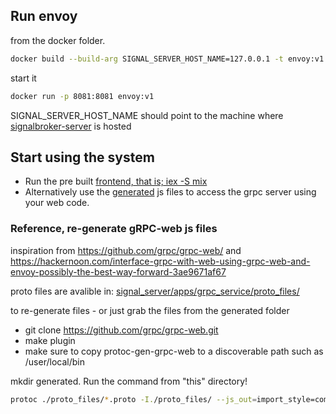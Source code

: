 ## Run envoy
from the docker folder.
```bash
docker build --build-arg SIGNAL_SERVER_HOST_NAME=127.0.0.1 -t envoy:v1 .
```
start it
```bash
docker run -p 8081:8081 envoy:v1
```
SIGNAL_SERVER_HOST_NAME should point to the machine where [signalbroker-server](https://github.com/volvo-cars/signalbroker-server) is hosted

## Start using the system

- Run the pre built [frontend, that is; iex -S mix](/README.md)
- Alternatively use the [generated](/configuration/grpc_web/generated) js files to access the grpc server using your web code.

### Reference, re-generate gRPC-web js files

inspiration from
https://github.com/grpc/grpc-web/ and https://hackernoon.com/interface-grpc-with-web-using-grpc-web-and-envoy-possibly-the-best-way-forward-3ae9671af67


proto files are avalible in: [signal_server/apps/grpc_service/proto_files/](https://github.com/volvo-cars/signalbroker-server/tree/master/apps/grpc_service/proto_files)

to re-generate files - or just grab the files from the generated folder

- git clone https://github.com/grpc/grpc-web.git
- make plugin
- make sure to copy protoc-gen-grpc-web to a discoverable path such as /user/local/bin

mkdir generated. Run the command from "this" directory!

```bash
protoc ./proto_files/*.proto -I./proto_files/ --js_out=import_style=commonjs:generated --grpc-web_out=import_style=commonjs,mode=grpcwebtext:generated
```
